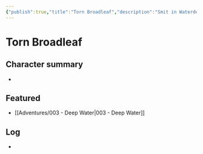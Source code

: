 ```yaml
---
{"publish":true,"title":"Torn Broadleaf","description":"Smit in Waterdeep","created":"2025-07-05","modified":"2025-07-21T13:04:49.679+02:00","published":"2025-07-05","cssclasses":""}
---
```


# Torn Broadleaf

## Character summary
* 

## Featured
- [[Adventures/003 - Deep Water\|003 - Deep Water]]


## Log
* 